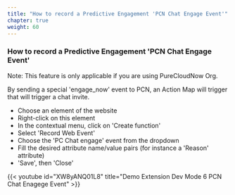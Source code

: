 ```yaml
---
title: "How to record a Predictive Engagement 'PCN Chat Engage Event'"
chapter: true
weight: 60
---
```



### How to record a Predictive Engagement 'PCN Chat Engage Event'

Note: This feature is only applicable if you are using PureCloudNow Org.

By sending a special 'engage_now' event to PCN, an Action Map will trigger that will trigger a chat invite.

- Choose an element of the website
- Right-click on this element
- In the contextual menu, click on 'Create function'
- Select 'Record Web Event'
- Choose the 'PC Chat engage' event from the dropdown
- Fill the desired attribute name/value pairs (for instance a 'Reason' attribute)
- 'Save', then 'Close'


{{< youtube id="XW8yANQ01L8" title="Demo Extension Dev Mode 6 PCN Chat Enagege Event" >}}

